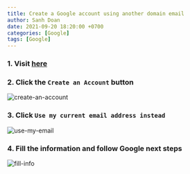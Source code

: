 ```yaml
---
title: Create a Google account using another domain email
author: Sanh Doan
date: 2021-09-20 18:20:00 +0700
categories: [Google]
tags: [Google]
---
```


### 1. Visit [here](https://www.google.com/account/about/?hl=en-US?target=_blank)

### 2. Click the `Create an Account` button
![create-an-account](https://imgur.com/xZljFFt.png)

### 3. Click `Use my current email address instead`
![use-my-email](https://imgur.com/JvlbB7q.png)

### 4. Fill the information and follow Google next steps
![fill-info](https://imgur.com/hqoVrhX.png)
